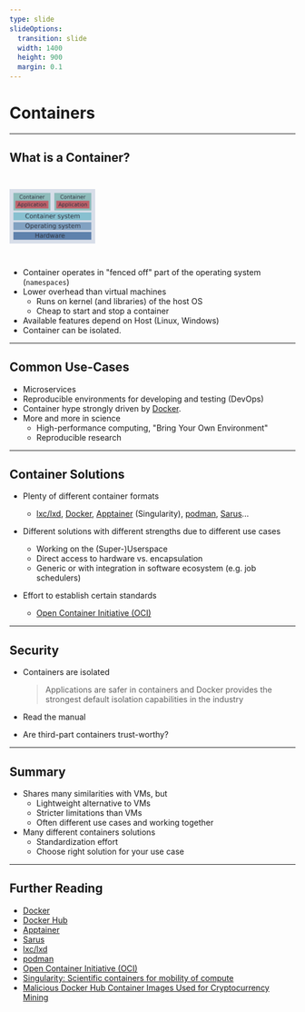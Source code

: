 ```yaml
---
type: slide
slideOptions:
  transition: slide
  width: 1400
  height: 900
  margin: 0.1
---
```


<style>
  .reveal strong {
  font-weight: bold;
      color: orange;
  }
  .reveal p {
      text-align: left;
  }
  .reveal section h1 {
      color: orange;
  }
  .reveal section h2 {
      color: orange;
  }
</style>

# Containers

---

## What is a Container?

<img src="https://raw.githubusercontent.com/Simulation-Software-Engineering/Lecture-Material/main/02_virtualization_and_containers/figs/container-sketch.png" width=30%; style="margin-left:auto; margin-right:auto; padding-top: 25px; padding-bottom: 25px">

- Container operates in "fenced off" part of the operating system (`namespaces`)
- Lower overhead than virtual machines
    - Runs on kernel (and libraries) of the host OS
    - Cheap to start and stop a container
- Available features depend on Host (Linux, Windows)
- Container can be isolated.

---

## Common Use-Cases

- Microservices
- Reproducible environments for developing and testing (DevOps)
- Container hype strongly driven by [Docker](https://www.docker.com/).
- More and more in science
    - High-performance computing, "Bring Your Own Environment"
    - Reproducible research

---

## Container Solutions

- Plenty of different container formats

  * [lxc/lxd](https://linuxcontainers.org/), [Docker](https://www.docker.com/), [Apptainer](https://apptainer.org/) (Singularity), [podman](https://podman.io/), [Sarus](https://user.cscs.ch/tools/containers/sarus/)...

- Different solutions with different strengths due to different use cases
    - Working on the (Super-)Userspace
    - Direct access to hardware vs. encapsulation
    - Generic or with integration in software ecosystem (e.g. job schedulers)
- Effort to establish certain standards
    - [Open Container Initiative (OCI)](https://opencontainers.org/)

---

## Security

- Containers are isolated

    > Applications are safer in containers and Docker provides the strongest default isolation capabilities in the industry

- Read the manual
- Are third-part containers trust-worthy?

---

## Summary

- Shares many similarities with VMs, but
    - Lightweight alternative to VMs
    - Stricter limitations than VMs
    - Often different use cases and working together
- Many different containers solutions
    - Standardization effort
    - Choose right solution for your use case

---

## Further Reading

- [Docker](https://www.docker.com/)
- [Docker Hub](https://hub.docker.com/)
- [Apptainer](https://apptainer.org/)
- [Sarus](https://user.cscs.ch/tools/containers/sarus/)
- [lxc/lxd](https://linuxcontainers.org/)
- [podman](https://podman.io/)
- [Open Container Initiative (OCI)](https://opencontainers.org/)
- [Singularity: Scientific containers for mobility of compute](https://doi.org/10.1371/journal.pone.0177459)
- [Malicious Docker Hub Container Images Used for Cryptocurrency Mining](https://www.trendmicro.com/vinfo/fr/security/news/virtualization-and-cloud/malicious-docker-hub-container-images-cryptocurrency-mining)
